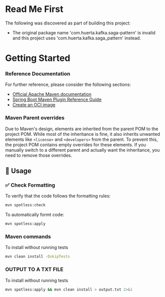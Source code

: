 # Read Me First

The following was discovered as part of building this project:

- The original package name 'com.huerta.kafka.saga-pattern' is invalid and this project uses 'com.huerta.kafka.saga_pattern' instead.

# Getting Started

### Reference Documentation

For further reference, please consider the following sections:

- [Official Apache Maven documentation](https://maven.apache.org/guides/index.html)
- [Spring Boot Maven Plugin Reference Guide](https://docs.spring.io/spring-boot/3.5.0/maven-plugin)
- [Create an OCI image](https://docs.spring.io/spring-boot/3.5.0/maven-plugin/build-image.html)

### Maven Parent overrides

Due to Maven's design, elements are inherited from the parent POM to the project POM.
While most of the inheritance is fine, it also inherits unwanted elements like `<license>` and `<developers>` from the parent.
To prevent this, the project POM contains empty overrides for these elements.
If you manually switch to a different parent and actually want the inheritance, you need to remove those overrides.

## 🧪 Usage

### ✅ Check Formatting

To verify that the code follows the formatting rules:

```bash
mvn spotless:check
```

To automatically formt code:

```bash
mvn spotless:apply
```

### Maven commands

To install without running tests

```bash
mvn clean install -DskipTests
```

### OUTPUT TO A TXT FILE

To install without running tests

```bash
mvn spotless:apply && mvn clean install > output.txt 2>&1
```
